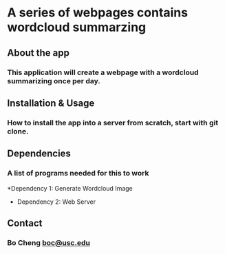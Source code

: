 # A series of webpages contains wordcloud summarzing
## About the app
### This application will create a webpage with a wordcloud summarizing once per day.
## Installation & Usage
### How to install the app into a server from scratch, start with git clone.
## Dependencies
### A list of programs needed for this to work
*Dependency 1: Generate Wordcloud Image
* Dependency 2: Web Server
## Contact
### Bo Cheng boc@usc.edu 
